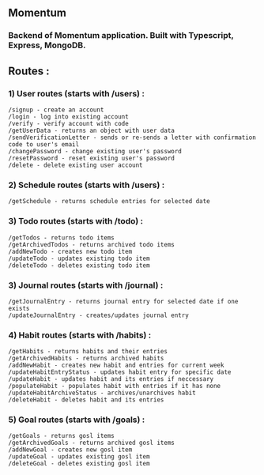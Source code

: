 ## Momentum

### Backend of Momentum application. Built with Typescript, Express, MongoDB. 


## Routes :

### 1) User routes (starts with /users) :
    /signup - create an account
    /login - log into existing account
    /verify - verify account with code
    /getUserData - returns an object with user data 
    /sendVerificationLetter - sends or re-sends a letter with confirmation code to user's email
    /changePassword - change existing user's password
    /resetPassword - reset existing user's password
    /delete - delete existing user account
### 2) Schedule routes (starts with /users) :
    /getSchedule - returns schedule entries for selected date
### 3) Todo routes (starts with /todo) :
    /getTodos - returns todo items 
    /getArchivedTodos - returns archived todo items
    /addNewTodo - creates new todo item
    /updateTodo - updates existing todo item
    /deleteTodo - deletes existing todo item
### 3) Journal routes (starts with /journal) :
    /getJournalEntry - returns journal entry for selected date if one exists
    /updateJournalEntry - creates/updates journal entry 
### 4) Habit routes (starts with /habits) :
    /getHabits - returns habits and their entries 
    /getArchivedHabits - returns archived habits 
    /addNewHabit - creates new habit and entries for current week
    /updateHabitEntryStatus - updates habit entry for specific date
    /updateHabit - updates habit and its entries if neccessary
    /populateHabit - populates habit with entries if it has none
    /updateHabitArchiveStatus - archives/unarchives habit
    /deleteHabit - deletes habit and its entries
### 5) Goal routes (starts with /goals) :
    /getGoals - returns gosl items 
    /getArchivedGoals - returns archived gosl items
    /addNewGoal - creates new gosl item
    /updateGoal - updates existing gosl item
    /deleteGoal - deletes existing gosl item